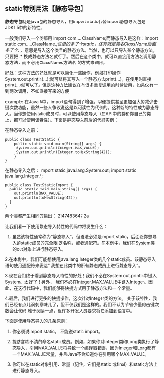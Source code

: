 ##  static特别用法【静态导包】

**静态导包**就是java包的静态导入，用import static代替import静态导入包是JDK1.5中的新特性。

一般我们导入一个类都用 import com…..ClassName;而静态导入是这样：import static com…..ClassName.*;这里的多了个static，还有就是类名ClassName后面多了个.* ，意思是导入这个类里的静态方法。当然，也可以只导入某个静态方法，只要把 .* 换成静态方法名就行了。然后在这个类中，就可以直接用方法名调用静态方法，而不必用ClassName.方法名 的方式来调用。

好处：这种方法的好处就是可以简化一些操作，例如打印操作System.out.println(…);就可以将其写入一个静态方法print(…)，在使用时直接print(…)就可以了。但是这种方法建议在有很多重复调用的时候使用，如果仅有一到两次调用，不如直接写来的方便

example:
在Java 5中，import语句得到了增强，以便提供甚至更加强大的减少击键次数功能，虽然一些人争议说这是以可读性为代价的。这种新的特性成为静态导入。当你想使用static成员时，可以使用静态导入（在API中的类和你自己的类上，都可以使用该特性）。下面是静态导入前后的代码实例：

在静态导入之前：

	public class TestStatic {
	    public static void main(String[] args) {
	     System.out.println(Integer.MAX_VALUE);
	     System.out.println(Integer.toHexString(42));
	    }
	}
在静态导入之后：
	import static java.lang.System.out;
	import static java.lang.Integer.*;
	
	public class TestStaticImport {
	  public static void main(String[] args) {
	    out.println(MAX_VALUE);
	    out.println(toHexString(42));
	  }
	}
两个类都产生相同的输出：
2147483647
2a

让我们看一下使用静态导入特性的代码中将发生什么：

1. 虽然该特性通常称为“静态导入”，但语法必须是import static，后面跟你想导入的static成员的完全限
定名称，或者通配符。在本例中，我们在System类的out对象上进行静态导入。

2.在本例中，我们可能想使用java.lang.Integer类的几个static成员。该静态导入语句使用通配符来表达“
我想在此类中的所有静态成员上进行静态导入”。

3.现在我们终于看到静态导入特性的好处！我们不必在System.out.println中键入System。太好了！另外，
我们不必在Integer.MAX_VALUE中键入Integer。因此，在这行代码中，我们能够将快捷方式用于静态方法和一
个常量。

4.最后，我们进行更多的快捷操作，这次针对Integer类的方法。
关于该特性，我们已经有点儿讽刺意味儿了，但不仅我们是这样的。我们不认为节省少量的击键次数会让代码
难于阅读一点，但许多开发人员要求将它添加到语言中。

下面是使用静态导入的几条原则：

1. 你必须说import static， 不能说static import。

1. 提防含糊不清的命名static成员。例如，如果你对Integer类和Long类执行了静态导入，引用MAX_VALUE将导致一个编译器错误，因为Integer和Long都有一个MAX_VALUE常量，并且Java不会知道你在引用哪个MAX_VALUE。

1. 你可以在static对象引用、常量（记住，它们是static 或final）和static方法上进行静态导入。
